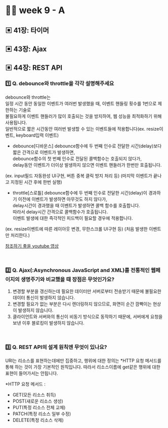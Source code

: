 # 👩‍🏫 week 9 - A

## ▣ 41장: 타이머

## ▣ 43장: Ajax

## ▣ 44장: REST API

### 1️⃣ Q. debounce와 throttle을 각각 설명해주세요

debounce와 throttle는  
일정 시간 동안 동일한 이벤트가 여러번 발생했을 때, 이벤트 핸들링 횟수를 1번으로 제한하는 기술로  
불필요하게 이벤트 핸들러가 많이 호출되는 것을 방지하여, 웹 성능을 최적화하기 위해 사용됩니다.  
일반적으로 짧은 시간동안 여러번 발생할 수 있는 이벤트들에 적용합니다(ex. resize이벤트, keyboard입력 이벤트)

-   debounce[디바운스]
    debounce함수에 두 번째 인수로 전달한 시간(delay)보다 짧은 간격으로 이벤트가 발생하면,  
    debounce함수의 첫 번째 인수로 전달된 콜백함수는 호출되지 않다가,  
    delay동안 이벤트가 더이상 발생하지 않으면 이벤트 핸들러가 한번만 호출됩니다.

(ex. input필드 자동완성 UI구현, 버튼 중복 클릭 방지 처리 등)
(마지막 이벤트가 끝나고 지정된 시간 후에 한번 실행)

-   throttle[스로틀]
    debounce함수에 두 번째 인수로 전달한 시간(delay)이 경과하기 이전에 이벤트가 발생하면 아무것도 하지 않다가,  
    delay시간이 경과했을 때 이벤트가 발생하면 콜백 함수를 호출합니다.  
    따라서 delay시간 간격으로 콜백함수가 호출됩니다.  
    이벤트 발생에 대한 즉각적인 피드백이 필요할 경우에 적용합니다.

(ex. resize이벤트에 따른 레이아웃 변경, 무한스크롤 UI구현 등)
(처음 발생한 이벤트만 처리한다.)

[참조하기 좋을 youtube 영상](https://youtu.be/Cs1HExo2Btg?si=xoYHC0omA369Iit-)

<br/>

### 2️⃣ Q. Ajax(:Asynchronous JavaScript and XML)를 전통적인 웹페이지의 생명주기와 비교했을 때 장점은 무엇인가요?

1. 변경할 부분을 갱신하는데 필요한 데이터만 서버로부터 전송받기 때문에 불필요한 데이터 통신이 발생하지 않습니다.
2. 변경할 필요가 없는 부분은 다시 렌더링하지 않으므로, 화면이 순간 깜빡이는 현상이 발생하지 않습니다.
3. 클라이언트와 서버와의 통신이 비동기 방식으로 동작하기 때문에, 서버에게 요청을 보낸 이후 블로킹이 발생하지 않습니다.

<br/>

### 3️⃣ Q. REST API의 설계 원칙엔 무엇이 있나요?

URI는 리소스를 표현하는데에만 집중하고, 행위에 대한 정의는 \*HTTP 요청 메서드를 통해 하는 것이 가장 기본적인 원칙입니다.
따라서 리소스이름에 get같은 행위에 대한 표현이 들어가서는 안됩니다.

\*HTTP 요청 메서드 :

-   GET(모든 리소스 취득)
-   POST(새로운 리소스 생성)
-   PUT(특정 리소스 전체 교체)
-   PATCH(특정 리소스 일부 수정)
-   DELETE(특정 리소스 삭제)
